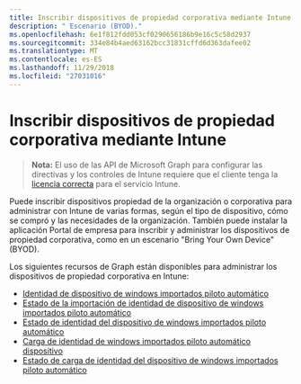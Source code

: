 ```yaml
---
title: Inscribir dispositivos de propiedad corporativa mediante Intune
description: " Escenario (BYOD)."
ms.openlocfilehash: 6e1f812fdd053cf0290656186b9e16c5c58d2937
ms.sourcegitcommit: 334e84b4aed63162bcc31831cffd6d363dafee02
ms.translationtype: MT
ms.contentlocale: es-ES
ms.lasthandoff: 11/29/2018
ms.locfileid: "27031016"
---
```

# <a name="enroll-corporate-owned-devices-by-using-intune"></a>Inscribir dispositivos de propiedad corporativa mediante Intune

> **Nota:** El uso de las API de Microsoft Graph para configurar las directivas y los controles de Intune requiere que el cliente tenga la [licencia correcta](https://www.microsoft.com/en-us/cloud-platform/microsoft-intune-pricing) para el servicio Intune.

Puede inscribir dispositivos propiedad de la organización o corporativa para administrar con Intune de varias formas, según el tipo de dispositivo, cómo se compró y las necesidades de la organización. También puede instalar la aplicación Portal de empresa para inscribir y administrar los dispositivos de propiedad corporativa, como en un escenario "Bring Your Own Device" (BYOD).

Los siguientes recursos de Graph están disponibles para administrar los dispositivos de propiedad corporativa en Intune:

- [Identidad de dispositivo de windows importados piloto automático](intune-enrollment-importedwindowsautopilotdeviceidentity.md)
- [Estado de la importación de identidad de dispositivo de windows importados piloto automático](intune-enrollment-importedwindowsautopilotdeviceidentityimportstatus.md)
- [Estado de identidad del dispositivo de windows importados piloto automático](intune-enrollment-importedwindowsautopilotdeviceidentitystate.md)
- [Carga de identidad de windows importados piloto automático dispositivo](intune-enrollment-importedwindowsautopilotdeviceidentityupload.md)
- [Estado de carga de identidad del dispositivo de windows importados piloto automático](intune-enrollment-importedwindowsautopilotdeviceidentityuploadstatus.md)
